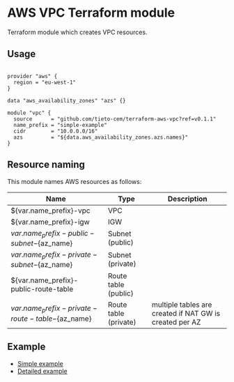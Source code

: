 AWS VPC Terraform module
===========================================

Terraform module which creates VPC resources.

Usage
-----

```hcl

provider "aws" {
  region = "eu-west-1"
}

data "aws_availability_zones" "azs" {}

module "vpc" {
  source      = "github.com/tieto-cem/terraform-aws-vpc?ref=v0.1.1"
  name_prefix = "simple-example"
  cidr        = "10.0.0.0/16"
  azs         = "${data.aws_availability_zones.azs.names}"
}
```

Resource naming
---------------

This module names AWS resources as follows:

| Name                                             | Type                 | Description                                                   |
|--------------------------------------------------|----------------------|---------------------------------------------------------------|
|${var.name_prefix}-vpc                            | VPC                  |                                                               |
|${var.name_prefix}-igw                            | IGW                  |                                                               |
|${var.name_prefix}-public-subnet-${az_name}       | Subnet (public)      |                                                               |     
|${var.name_prefix}-private-subnet-${az_name}      | Subnet (private)     |                                                               |
|${var.name_prefix}-public-route-table             | Route table (public) |                                                               |
|${var.name_prefix}-private-route-table-${az_name} | Route table (private)| multiple tables are created if NAT GW is created per AZ       | 


Example
-------

* [Simple example](https://github.com/tieto-cem/terraform-aws-vpc/tree/master/examples/simple)
* [Detailed example](https://github.com/tieto-cem/terraform-aws-vpc/tree/master/examples/detailed)